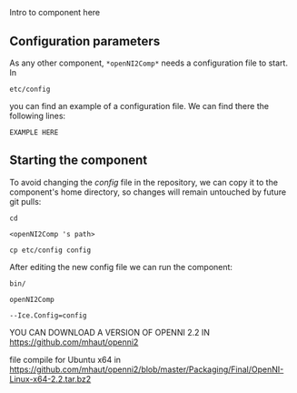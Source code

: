 ```
```
#
``` openNI2Comp
```
Intro to component here


## Configuration parameters
As any other component,
``` *openNI2Comp* ```
needs a configuration file to start. In

    etc/config

you can find an example of a configuration file. We can find there the following lines:

    EXAMPLE HERE

    
## Starting the component
To avoid changing the *config* file in the repository, we can copy it to the component's home directory, so changes will remain untouched by future git pulls:

    cd

``` <openNI2Comp 's path> ```

    cp etc/config config
    
After editing the new config file we can run the component:

    bin/

```openNI2Comp ```

    --Ice.Config=config



YOU CAN DOWNLOAD A VERSION OF OPENNI 2.2 IN https://github.com/mhaut/openni2

file compile for Ubuntu x64 in https://github.com/mhaut/openni2/blob/master/Packaging/Final/OpenNI-Linux-x64-2.2.tar.bz2
